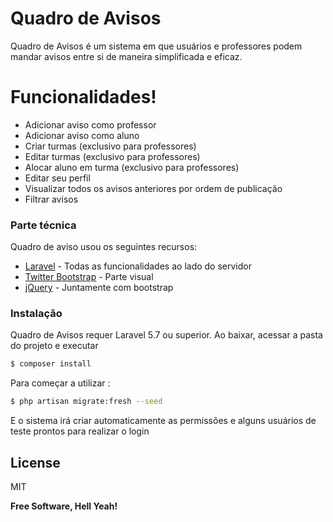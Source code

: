 # Quadro de Avisos

Quadro de Avisos é um sistema em que usuários e professores podem mandar avisos entre si de maneira simplificada e eficaz.


# Funcionalidades!

  - Adicionar aviso como professor
  - Adicionar aviso como aluno
  - Criar turmas (exclusivo para professores)
  - Editar turmas (exclusivo para professores)
  - Alocar aluno em turma (exclusivo para professores)
  - Editar seu perfil
  - Visualizar todos os avisos anteriores por ordem de publicação
  - Filtrar avisos

### Parte técnica

Quadro de aviso usou os seguintes recursos:

* [Laravel] - Todas as funcionalidades ao lado do servidor
* [Twitter Bootstrap] - Parte visual
* [jQuery] - Juntamente com bootstrap

### Instalação

Quadro de Avisos requer Laravel 5.7 ou superior.
Ao baixar, acessar a pasta do projeto e executar
```sh
$ composer install
```

Para começar a utilizar :
```sh
$ php artisan migrate:fresh --seed
```
E o sistema irá criar automaticamente as permissões e alguns usuários de teste prontos para realizar o login


License
----

MIT


**Free Software, Hell Yeah!**

[//]: # (These are reference links used in the body of this note and get stripped out when the markdown processor does its job. There is no need to format nicely because it shouldn't be seen. Thanks SO - http://stackoverflow.com/questions/4823468/store-comments-in-markdown-syntax)

   [Laravel]: <https://laravel.com/>
   [dill]: <https://github.com/joemccann/dillinger>
   [git-repo-url]: <https://github.com/joemccann/dillinger.git>
   [john gruber]: <http://daringfireball.net>
   [df1]: <http://daringfireball.net/projects/markdown/>
   [markdown-it]: <https://github.com/markdown-it/markdown-it>
   [Ace Editor]: <http://ace.ajax.org>
   [node.js]: <http://nodejs.org>
   [Twitter Bootstrap]: <http://twitter.github.com/bootstrap/>
   [jQuery]: <http://jquery.com>
   [@tjholowaychuk]: <http://twitter.com/tjholowaychuk>
   [express]: <http://expressjs.com>
   [AngularJS]: <http://angularjs.org>
   [Gulp]: <http://gulpjs.com>

   [PlDb]: <https://github.com/joemccann/dillinger/tree/master/plugins/dropbox/README.md>
   [PlGh]: <https://github.com/joemccann/dillinger/tree/master/plugins/github/README.md>
   [PlGd]: <https://github.com/joemccann/dillinger/tree/master/plugins/googledrive/README.md>
   [PlOd]: <https://github.com/joemccann/dillinger/tree/master/plugins/onedrive/README.md>
   [PlMe]: <https://github.com/joemccann/dillinger/tree/master/plugins/medium/README.md>
   [PlGa]: <https://github.com/RahulHP/dillinger/blob/master/plugins/googleanalytics/README.md>
